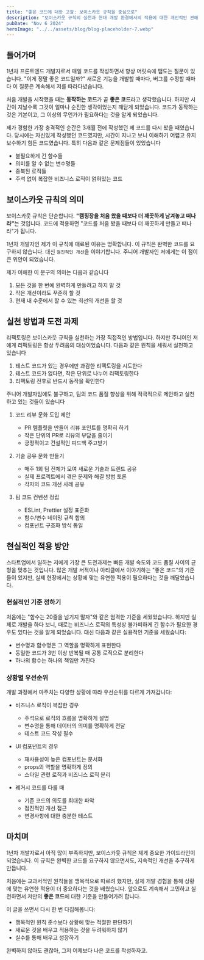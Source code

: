 ```yaml
---
title: "좋은 코드에 대한 고찰: 보이스카웃 규칙을 중심으로"
description: "보이스카웃 규칙의 실천과 현대 개발 환경에서의 적용에 대한 개인적인 견해"
pubDate: "Nov 6 2024"
heroImage: "../../assets/blog/blog-placeholder-7.webp"
---
```


## 들어가며

1년차 프론트엔드 개발자로서 매일 코드를 작성하면서 항상 머릿속에 맴도는 질문이 있습니다. "이게 정말 좋은 코드일까?" 새로운 기능을 개발할 때마다, 버그를 수정할 때마다 이 질문은 계속해서 저를 따라다녔습니다.

처음 개발을 시작했을 때는 <strong>동작하는 코드</strong>가 곧 <strong>좋은 코드</strong>라고 생각했습니다. 하지만 시간이 지날수록 그것이 얼마나 순진한 생각이었는지 깨닫게 되었습니다. 코드가 동작하는 것은 기본이고, 그 이상의 무언가가 필요하다는 것을 알게 되었습니다.

제가 경험한 가장 충격적인 순간은 3개월 전에 작성했던 제 코드를 다시 봤을 때였습니다. 당시에는 자신있게 작성했던 코드였지만, 시간이 지나고 보니 이해하기 어렵고 유지보수하기 힘든 코드였습니다. 특히 다음과 같은 문제점들이 있었습니다

- 불필요하게 긴 함수들
- 의미를 알 수 없는 변수명들
- 중복된 로직들
- 주석 없이 복잡한 비즈니스 로직이 얽혀있는 코드

## 보이스카웃 규칙의 의미

보이스카웃 규칙은 단순합니다. <strong>"캠핑장을 처음 왔을 때보다 더 깨끗하게 남겨놓고 떠나라"</strong>는 것입니다. 코드에 적용하면 "코드를 처음 봤을 때보다 더 깨끗하게 만들고 떠나라"가 됩니다.

1년차 개발자인 제가 이 규칙에 매료된 이유는 명확합니다. 이 규칙은 완벽한 코드를 요구하지 않습니다. 대신 `점진적인 개선`을 이야기합니다. 주니어 개발자인 저에게는 이 점이 큰 위안이 되었습니다.

제가 이해한 이 문구의 의미는 다음과 같습니다

1. 모든 것을 한 번에 완벽하게 만들려고 하지 말 것
2. 작은 개선이라도 꾸준히 할 것
3. 현재 내 수준에서 할 수 있는 최선의 개선을 할 것

## 실천 방법과 도전 과제

리팩토링은 보이스카웃 규칙을 실천하는 가장 직접적인 방법입니다. 하지만 주니어인 저에게 리팩토링은 항상 두려움의 대상이었습니다. 다음과 같은 원칙을 세워서 실천하고 있습니다

1. 테스트 코드가 있는 경우에만 과감한 리팩토링을 시도한다
2. 테스트 코드가 없다면, 작은 단위로 나누어 리팩토링한다
3. 리팩토링 전후로 반드시 동작을 확인한다

주니어 개발자임에도 불구하고, 팀의 코드 품질 향상을 위해 적극적으로 제안하고 실천하고 있는 것들이 있습니다

1. 코드 리뷰 문화 도입 제안
   - PR 템플릿을 만들어 리뷰 포인트를 명확히 하기
   - 작은 단위의 PR로 리뷰의 부담을 줄이기
   - 긍정적이고 건설적인 피드백 주고받기

2. 기술 공유 문화 만들기
   - 매주 1회 팀 전체가 모여 새로운 기술과 트렌드 공유
   - 실제 프로젝트에서 겪은 문제와 해결 방법 토론
   - 각자의 코드 개선 사례 공유

3. 팀 코드 컨벤션 정립
   - ESLint, Prettier 설정 표준화
   - 함수/변수 네이밍 규칙 합의
   - 컴포넌트 구조화 방식 통일

## 현실적인 적용 방안

스타트업에서 일하는 저에게 가장 큰 도전과제는 빠른 개발 속도와 코드 품질 사이의 균형을 맞추는 것입니다. 많은 개발 서적이나 아티클에서 이야기하는 "좋은 코드"의 기준들이 있지만, 실제 현장에서는 상황에 맞는 유연한 적용이 필요하다는 것을 깨달았습니다.

### 현실적인 기준 정하기
처음에는 "함수는 20줄을 넘기지 말자"와 같은 엄격한 기준을 세웠었습니다. 하지만 실제로 개발을 하다 보니, 때로는 비즈니스 로직의 특성상 불가피하게 긴 함수가 필요한 경우도 있다는 것을 알게 되었습니다. 대신 다음과 같은 실용적인 기준을 세웠습니다:

- 변수명과 함수명은 그 역할을 명확하게 표현한다
- 동일한 코드가 3번 이상 반복될 때 공통 로직으로 분리한다
- 하나의 함수는 하나의 책임만 가진다

### 상황별 우선순위
개발 과정에서 마주치는 다양한 상황에 따라 우선순위를 다르게 가져갑니다:

- 비즈니스 로직이 복잡한 경우
  - 주석으로 로직의 흐름을 명확하게 설명
  - 변수명을 통해 데이터의 의미를 명확하게 전달
  - 테스트 코드 작성 필수

- UI 컴포넌트의 경우
  - 재사용성이 높은 컴포넌트는 문서화
  - props의 역할을 명확하게 정의
  - 스타일 관련 로직과 비즈니스 로직 분리

- 레거시 코드를 다룰 때
  - 기존 코드의 의도를 최대한 파악
  - 점진적인 개선 접근
  - 변경사항에 대한 충분한 테스트

## 마치며

1년차 개발자로서 아직 많이 부족하지만, 보이스카웃 규칙은 제게 중요한 가이드라인이 되었습니다. 이 규칙은 완벽한 코드를 요구하지 않으면서도, 지속적인 개선을 추구하게 만듭니다.

처음에는 교과서적인 원칙들을 맹목적으로 따르려 했지만, 실제 개발 경험을 통해 상황에 맞는 유연한 적용이 더 중요하다는 것을 배웠습니다. 앞으로도 계속해서 고민하고 실천하면서 저만의 <strong>좋은 코드</strong>에 대한 기준을 만들어가려 합니다.

이 글을 쓰면서 다시 한 번 다짐해봅니다:
- 맹목적인 원칙 준수보다 상황에 맞는 적절한 판단하기
- 새로운 것을 배우고 적용하는 것을 두려워하지 않기
- 실수를 통해 배우고 성장하기

완벽하지 않아도 괜찮아, 그저 어제보다 나은 코드를 작성하자고.
    